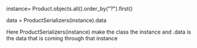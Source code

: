 instance= Product.objects.all().order_by("?").first()

data = ProductSerializers(instance).data

Here ProductSerializers(instance) make the class the instance and .data is the data that is coming through that instance